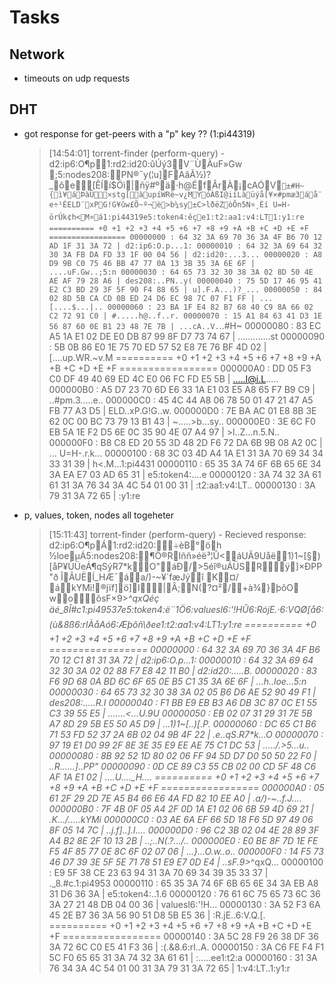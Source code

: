 # Tasks #

## Network ##
- timeouts on udp requests

## DHT ##
- got response for get-peers with a "p" key ?? (1:pi44319)
    > <DEBUG> [14:54:01] torrent-finder (perform-query) -
    >   d2:ip6:O¶p­1:rd2:id20:ûÚý3 V¨ÙÀuF»Gw
    > ;5:nodes208:PN®¯y(¦u]FAâÃ½)?_ôe[ÊÍí$Öì|ñÿ#ºä·h@ÉfÂrÀ¡cAÓV`±#H~{ì¥áÞàÛ×stg[àupíWRè~v¿MÝóÀßI@iíLàüýå[¥×#pmæ3áå¨e÷¹ÉELD¨xPG!G¥ûw£Õ~º¬è>b ¼sy±C>lðëZòÕn5N¤¸Èí U=H-örÚk¢h<M¤á1:pi44319e5:token4:êç­e1:t2:aa1:v4:LT 1:y1:re
    > ========== +0 +1 +2 +3 +4 +5 +6 +7 +8 +9 +A +B +C +D +E +F =================
    > 00000000 : 64 32 3A 69 70 36 3A 4F B6 70 12 AD 1F 31 3A 72 | d2:ip6:O.p...1:
    > 00000010 : 64 32 3A 69 64 32 30 3A FB DA FD 33 1F 00 04 56 | d2:id20:...3...
    > 00000020 : A8 D9 9B C0 75 46 BB 47 77 0A 13 3B 35 3A 6E 6F | ....uF.Gw..;5:n
    > 00000030 : 64 65 73 32 30 38 3A 02 8D 50 4E AE AF 79 28 A6 | des208:..PN..y(
    > 00000040 : 75 5D 17 46 95 41 E2 C3 BD 29 3F 5F 90 F4 88 65 | u].F.A...)?_...
    > 00000050 : 84 02 8D 5B CA CD 0B ED 24 D6 EC 98 7C 07 F1 FF | ...[....$...|..
    > 00000060 : 23 BA 1F E4 82 B7 68 40 C9 8A 66 02 C2 72 91 C0 | #.....h@..f..r.
    > 00000070 : 15 A1 84 63 41 D3 1E 56 87 60 0E B1 23 48 7E 7B | ...cA..V.`..#H~
    > 00000080 : 83 EC A5 1A E1 02 DE E0 DB 87 99 8F D7 73 74 67 | .............st
    > 00000090 : 5B 0B 86 E0 1E 75 70 ED 57 52 E8 7E 76 BF 4D 02 | [....up.WR.~v.M
    > ========== +0 +1 +2 +3 +4 +5 +6 +7 +8 +9 +A +B +C +D +E +F =================
    > 000000A0 : DD 05 F3 C0 DF 49 40 69 ED 4C E0 06 FC FD E5 5B | .....I@i.L.....
    > 000000B0 : A5 D7 23 70 6D E6 33 1A E1 03 E5 A8 65 F7 B9 C9 | ..#pm.3.....e..
    > 000000C0 : 45 4C 44 A8 06 78 50 01 47 21 47 A5 FB 77 A3 D5 | ELD..xP.G!G..w.
    > 000000D0 : 7E BA AC 01 E8 8B 3E 62 0C 00 BC 73 79 13 B1 43 | ~.....>b...sy..
    > 000000E0 : 3E 6C F0 EB 5A 1E F2 D5 6E 0C 35 90 4E 07 A4 97 | >l..Z...n.5.N..
    > 000000F0 : B8 C8 ED 20 55 3D 48 2D F6 72 DA 6B 9B 08 A2 0C | ... U=H-.r.k...
    > 00000100 : 68 3C 03 4D A4 1A E1 31 3A 70 69 34 34 33 31 39 | h<.M...1:pi4431
    > 00000110 : 65 35 3A 74 6F 6B 65 6E 34 3A EA E7 03 AD 65 31 | e5:token4:....e
    > 00000120 : 3A 74 32 3A 61 61 31 3A 76 34 3A 4C 54 01 00 31 | :t2:aa1:v4:LT..
    > 00000130 : 3A 79 31 3A 72 65                               | :y1:re

- p, values, token, nodes all togeheter
    > <DEBUG> [15:11:43] torrent-finder (perform-query) - Recieved response:
    > d2:ip6:O¶pÁ1:rd2:id20:÷èB°öh
    > ½loeµÁ5:nodes208:¶Ö®RIññ»éë³¦Û<áUÃ9Uåë1)1~[§)[åP¥ÙÜeÁ¶qSýR7*kO"áÐ/>5éî®uÁÜSRÿ]×ÐPP"ðÎÃUË Í_HÆ¯áa/)-~¥´fæJýî K¤/ákYMi!®jïf]ö]I|Â;N(?¤²/+à¾}þõOwoõsF×9>_^qxQéçäé_8Î#c1:pi49537e5:token4:ë¨1Ö6:valuesl6:'!HÛ 6:RójE.·6:VQØ[å6:\(ù&8ß6:rlÀåAó6:Æþôñ\ðee1:t2:aa1:v4:LT 1:y1:re
    > ========== +0 +1 +2 +3 +4 +5 +6 +7 +8 +9 +A +B +C +D +E +F =================
    > 00000000 : 64 32 3A 69 70 36 3A 4F B6 70 12 C1 81 31 3A 72 | d2:ip6:O.p...1:
    > 00000010 : 64 32 3A 69 64 32 30 3A 02 02 88 F7 E8 42 11 B0 | d2:id20:.....B.
    > 00000020 : 83 F6 9D 68 0A BD 6C 6F 65 0E B5 C1 35 3A 6E 6F | ...h..loe...5:n
    > 00000030 : 64 65 73 32 30 38 3A 02 05 B6 D6 AE 52 90 49 F1 | des208:.....R.I
    > 00000040 : F1 BB E9 EB B3 A6 DB 3C 87 0C E1 55 C3 39 55 E5 | .......<...U.9U
    > 00000050 : EB 02 07 31 29 31 7E 5B A7 8D 29 5B E5 50 A5 D9 | ...1)1~[..)[.P.
    > 00000060 : DC 65 C1 B6 71 53 FD 52 37 2A 6B 02 04 9B 4F 22 | .e..qS.R7*k...O
    > 00000070 : 97 19 E1 D0 99 2F 8E 3E 35 E9 EE AE 75 C1 DC 53 | ...../.>5...u..
    > 00000080 : 8B 92 52 1D 80 02 06 FF 94 5D D7 D0 50 50 22 F0 | ..R......]..PP"
    > 00000090 : 0D CE 89 C3 55 CB 02 00 CD 5F 48 C6 AF 1A E1 02 | ....U...._H....
    > ========== +0 +1 +2 +3 +4 +5 +6 +7 +8 +9 +A +B +C +D +E +F =================
    > 000000A0 : 05 61 2F 29 2D 7E A5 B4 66 E6 4A FD 82 10 EE A0 | .a/)-~..f.J....
    > 000000B0 : 7F 4B 0F 05 A4 2F 0D 1A E1 02 06 6B 59 4D 69 21 | .K.../.....kYMi
    > 000000C0 : 03 AE 6A EF 66 5D 18 F6 5D 97 49 06 8F 05 14 7C | ..j.f]..].I....
    > 000000D0 : 96 C2 3B 02 04 4E 28 89 3F A4 B2 8E 2F 10 13 2B | ..;..N(.?.../..
    > 000000E0 : E0 BE 8F 7D 1E FE F5 4F 85 77 0E 8C 6F 02 07 06 | ...}...O.w..o..
    > 000000F0 : 14 F5 73 46 D7 39 3E 5F 5E 71 78 51 E9 E7 0D E4 | ..sF.9>_^qxQ...
    > 00000100 : E9 5F 38 CE 23 63 94 31 3A 70 69 34 39 35 33 37 | ._8.#c.1:pi4953
    > 00000110 : 65 35 3A 74 6F 6B 65 6E 34 3A EB A8 31 D6 36 3A | e5:token4:..1.6
    > 00000120 : 76 61 6C 75 65 73 6C 36 3A 27 21 48 DB 04 00 36 | valuesl6:'!H...
    > 00000130 : 3A 52 F3 6A 45 2E B7 36 3A 56 90 51 D8 5B E5 36 | :R.jE..6:V.Q.[.
    > ========== +0 +1 +2 +3 +4 +5 +6 +7 +8 +9 +A +B +C +D +E +F =================
    > 00000140 : 3A 5C 28 F9 26 38 DF 36 3A 72 6C C0 E5 41 F3 36 | :\(.&8.6:rl..A.
    > 00000150 : 3A C6 FE F4 F1 5C F0 65 65 31 3A 74 32 3A 61 61 | :....\.ee1:t2:a
    > 00000160 : 31 3A 76 34 3A 4C 54 01 00 31 3A 79 31 3A 72 65 | 1:v4:LT..1:y1:r
